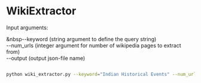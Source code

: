 # WikiExtractor

Input arguments:

  &nbsp--keyword (string argument to define the query string)<br>--num_urls (integer argument for number of wikipedia pages to extract from)<br>--output (output json-file name)






```zsh

python wiki_extractor.py --keyword="Indian Historical Events" --num_urls=10 --output="out.json"

```
